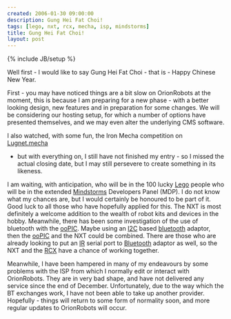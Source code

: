 ```yaml
---
created: 2006-01-30 09:00:00
description: Gung Hei Fat Choi!
tags: [lego, nxt, rcx, mecha, isp, mindstorms]
title: Gung Hei Fat Choi!
layout: post
---
```

{% include JB/setup %}

Well first - I would like to say Gung Hei Fat Choi - that is - Happy Chinese New Year.

First - you may have noticed things are a bit slow on OrionRobots at the moment, this is because I am preparing for a new phase - with a better looking design, new features and in preparation for some changes. We will be considering our hosting setup, for which a number of options have presented themselves, and we may even alter the underlying CMS software.
<!--more-->
I also watched, with some fun, the Iron Mecha competition on
  [Lugnet.mecha](http://news.lugnet.com/build/mecha)
  - but with everything on, I still have not finished my entry - so I missed the actual closing date, but I may still persevere to create something in its likeness.

I am waiting, with anticipation, who will be in the 100 lucky [Lego](Lego "The best known construction toy") people who will be in the extended [Mindstorms](MindStorms "A Robotic construction toy system from Lego") Developers Panel (MDP). I do not know what my chances are, but I would certainly be honoured to be part of it. Good luck to all those who have hopefully applied for this. The NXT is most definitely a welcome addition to the wealth of robot kits and devices in the hobby. Meanwhile, there has been some investigation of the use of bluetooth with the [ooPIC](OOPic "OOPic"). Maybe using an [I2C](I2C "Inter Integrated Circuit bus") based [bluetooth](Bluetooth "Bluetooth") adaptor, then the [ooPIC](OOPic "OOPic") and the NXT could be combined. There are those who are already looking to put an [IR](IR "Acronym for Infra Red") serial port to [Bluetooth](Bluetooth "Bluetooth") adaptor as well, so the NXT and the [RCX](Lego+RCX "The Lego RCX") have a chance of working together.

Meanwhile, I have been hampered in many of my endeavours by some problems with the ISP from which I normally edit or interact with OrionRobots. They are in very bad shape, and have not delivered any service since the end of December. Unfortunately, due to the way which the BT exchanges work, I have not been able to take up another provider. Hopefully - things will return to some form of normality soon, and more regular updates to OrionRobots will occur.
